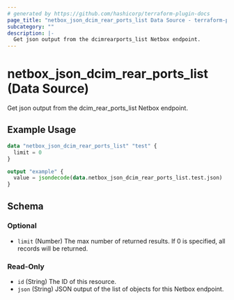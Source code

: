 ```yaml
---
# generated by https://github.com/hashicorp/terraform-plugin-docs
page_title: "netbox_json_dcim_rear_ports_list Data Source - terraform-provider-netbox"
subcategory: ""
description: |-
  Get json output from the dcimrearports_list Netbox endpoint.
---
```


# netbox_json_dcim_rear_ports_list (Data Source)

Get json output from the dcim_rear_ports_list Netbox endpoint.

## Example Usage

```terraform
data "netbox_json_dcim_rear_ports_list" "test" {
  limit = 0
}

output "example" {
  value = jsondecode(data.netbox_json_dcim_rear_ports_list.test.json)
}
```

<!-- schema generated by tfplugindocs -->
## Schema

### Optional

- `limit` (Number) The max number of returned results. If 0 is specified, all records will be returned.

### Read-Only

- `id` (String) The ID of this resource.
- `json` (String) JSON output of the list of objects for this Netbox endpoint.


